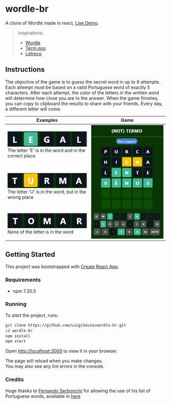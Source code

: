 # wordle-br

A clone of Wordle made in react, [Live Demo](https://luigisouza.github.io/wordle-br/).

> Inspirations:
>
> - [Wordle](https://www.powerlanguage.co.uk/wordle/)
> - [Term.ooo](https://term.ooo/)
> - [Letreco](https://www.gabtoschi.com/letreco/)

## Instructions

The objective of the game is to guess the secret word in up to 6 attempts. Each attempt must be based on a valid Portuguese word of exactly 5 characters. After each attempt, the color of the letters in the written word will determine how close you are to the answer. When the game finishes, you can copy to clipboard the results to share with your friends. Every day, a different letter will come.

<table>
    <thead>
        <tr>
            <th>Examples</th>
            <th>Game</th>
        </tr>
    </thead>
    <tbody>
        <tr>
            <td>
              <img alt="Correct Letter" src="media/ex2.png"><br>
              The letter 'E' is in the word and in the correct place
            </td>
            <td rowspan=4>
               <img alt="Game" src="media/ex4.png">
            </td>
        </tr>
        <tr>
            <td>
              <img alt="Close Letter" src="media/ex3.png"><br>
              The letter 'U' is in the word, but in the wrong place
            </td>
        </tr>
        <tr>
            <td>
              <img alt="All Wrong" src="media/ex1.png"><br>
              None of the letter is in the word
            </td>
        </tr>
    </tbody>
</table>

## Getting Started

This project was bootstrapped with [Create React App](https://github.com/facebook/create-react-app).

### Requirements

- npm 7.20.5

### Running

To start the project, runs:

```bash
git clone https://github.com/LuigiSouza/wordle-br.git
cd wordle-br
npm install
npm start
```

Open [http://localhost:3000](http://localhost:3000) to view it in your browser.

The page will reload when you make changes.\
You may also see any lint errors in the console.

### Credits

Huge thanks to [Fernando Serboncini](https://github.com/fserb) for allowing the use of his list of Portuguese words, available in [here](https://github.com/fserb/pt-br)
